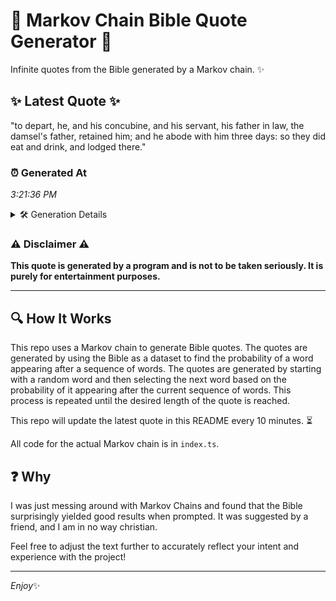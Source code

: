 # 📖 Markov Chain Bible Quote Generator 📖

Infinite quotes from the Bible generated by a Markov chain. ✨

## ✨ Latest Quote ✨
"to depart, he, and his concubine, and his servant, his father in law, the damsel's father, retained him; and he abode with him three days: so they did eat and drink, and lodged there."

### ⏰ Generated At
*3:21:36 PM*

<details>
    <summary>🛠️ Generation Details</summary>
    <p>
        <strong>🌱 Seed:</strong> to<br>
        <strong>🔄 Iterations:</strong> 33<br>
        <strong>📜 Context History:</strong><br>[ to ]: depart,<br>[ to, depart, ]: he,<br>[ to, depart,, he, ]: and<br>[ to, depart,, he,, and ]: his<br>[ to, depart,, he,, and, his ]: concubine,<br>[ to, depart,, he,, and, his, concubine, ]: and<br>[ depart,, he,, and, his, concubine,, and ]: his<br>[ he,, and, his, concubine,, and, his ]: servant,<br>[ and, his, concubine,, and, his, servant, ]: his<br>[ his, concubine,, and, his, servant,, his ]: father<br>[ concubine,, and, his, servant,, his, father ]: in<br>[ and, his, servant,, his, father, in ]: law,<br>[ his, servant,, his, father, in, law, ]: the<br>[ servant,, his, father, in, law,, the ]: damsel's<br>[ his, father, in, law,, the, damsel's ]: father,<br>[ father, in, law,, the, damsel's, father, ]: retained<br>[ in, law,, the, damsel's, father,, retained ]: him;<br>[ law,, the, damsel's, father,, retained, him; ]: and<br>[ the, damsel's, father,, retained, him;, and ]: he<br>[ damsel's, father,, retained, him;, and, he ]: abode<br>[ father,, retained, him;, and, he, abode ]: with<br>[ retained, him;, and, he, abode, with ]: him<br>[ him;, and, he, abode, with, him ]: three<br>[ and, he, abode, with, him, three ]: days:<br>[ he, abode, with, him, three, days: ]: so<br>[ abode, with, him, three, days:, so ]: they<br>[ with, him, three, days:, so, they ]: did<br>[ him, three, days:, so, they, did ]: eat<br>[ three, days:, so, they, did, eat ]: and<br>[ days:, so, they, did, eat, and ]: drink,<br>[ so, they, did, eat, and, drink, ]: and<br>[ they, did, eat, and, drink,, and ]: lodged<br>[ did, eat, and, drink,, and, lodged ]: there.<br>
    </p>
</details>

### ⚠️ Disclaimer ⚠️
**This quote is generated by a program and is not to be taken seriously. It is purely for entertainment purposes.**

---

## 🔍 How It Works

This repo uses a Markov chain to generate Bible quotes. The quotes are generated by using the Bible as a dataset to find the probability of a word appearing after a sequence of words. The quotes are generated by starting with a random word and then selecting the next word based on the probability of it appearing after the current sequence of words. This process is repeated until the desired length of the quote is reached.

This repo will update the latest quote in this README every 10 minutes. ⏳

All code for the actual Markov chain is in `index.ts`.

## ❓ Why

I was just messing around with Markov Chains and found that the Bible surprisingly yielded good results when prompted. 
It was suggested by a friend, and I am in no way christian.

Feel free to adjust the text further to accurately reflect your intent and experience with the project!

---

*Enjoy*✨
